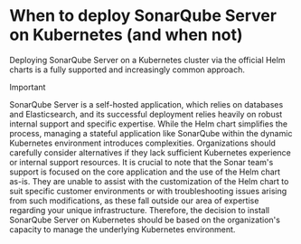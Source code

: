 # When to deploy SonarQube Server on Kubernetes (and when not)

Deploying SonarQube Server on a Kubernetes cluster via the official Helm charts is a fully supported and increasingly common approach.

> [!IMPORTANT]
> SonarQube Server is a self-hosted application, which relies on databases and Elasticsearch, and its successful deployment relies heavily on robust internal support and specific expertise. While the Helm chart simplifies the process, managing a stateful application like SonarQube within the dynamic Kubernetes environment introduces complexities. Organizations should carefully consider alternatives if they lack sufficient Kubernetes experience or internal support resources. It is crucial to note that the Sonar team's support is focused on the core application and the use of the Helm chart as-is. They are unable to assist with the customization of the Helm chart to suit specific customer environments or with troubleshooting issues arising from such modifications, as these fall outside our area of expertise regarding your unique infrastructure. Therefore, the decision to install SonarQube Server on  Kubernetes should be based on the organization's capacity to manage the underlying Kubernetes environment.
